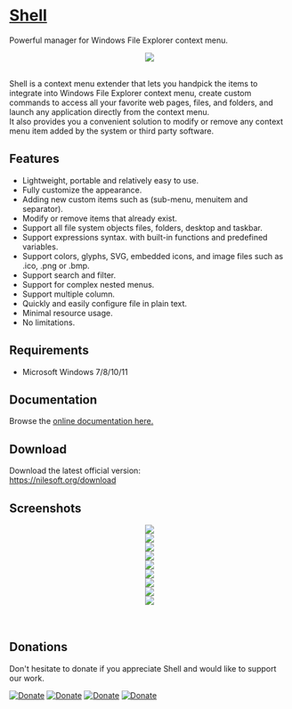 # [Shell](https://nilesoft.org)
Powerful manager for Windows File Explorer context menu.

<p align="center">
 <img src="https://www.nilesoft.org/images/logo-256.png">
 <br>
 <br>
</p>

<p>
Shell is a context menu extender that lets you handpick the items to integrate into Windows File Explorer context menu, create custom commands to access all your favorite web pages, files, and folders, and launch any application directly from the context menu.<br>
It also provides you a convenient solution to modify or remove any context menu item added by the system or third party software.
</p>


Features
------------------
* Lightweight, portable and relatively easy to use.
* Fully customize the appearance.
* Adding new custom items such as (sub-menu, menuitem and separator).
* Modify or remove items that already exist.
* Support all file system objects files, folders, desktop and taskbar.
* Support expressions syntax. with built-in functions and predefined variables.
* Support colors, glyphs, SVG, embedded icons, and image files such as .ico, .png or .bmp.
* Support search and filter.
* Support for complex nested menus.
* Support multiple column.
* Quickly and easily configure file in plain text.
* Minimal resource usage.
* No limitations.


Requirements
------------------
  * Microsoft Windows 7/8/10/11 


Documentation
------------------
Browse the [online documentation here.](https://nilesoft.org/docs)


Download
------------------
Download the latest official version:  
https://nilesoft.org/download


Screenshots
------------------
<p align="center">
 <img src="https://www.nilesoft.org/images/screenshots/main.png"><br>
 <img src="https://www.nilesoft.org/images/screenshots/tip.png"><br>
 <img src="https://www.nilesoft.org/images/screenshots/shadow.png"><br>
 <img src="https://www.nilesoft.org/images/screenshots/desktop.png"><br>
 <img src="https://www.nilesoft.org/images/screenshots/taskbar.png"><br>
 <img src="https://www.nilesoft.org/images/screenshots/s0.png"><br>
 <img src="https://www.nilesoft.org/images/screenshots/s1.png"><br>
 <img src="https://www.nilesoft.org/images/screenshots/s2.png"><br>
 <img src="https://www.nilesoft.org/images/screenshots/s3.png"><br>
 <br>
 <br>
</p>

Donations
------------------
Don't hesitate to donate if you appreciate Shell and would like to support our work.  

[![Donate](https://img.shields.io/badge/Donate-PayPal-blue.svg)](https://www.paypal.me/nilesoft)
[![Donate](https://img.shields.io/badge/Donate-BuyMeACoffee-yellow.svg)](https://www.buymeacoffee.com/moudey)
[![Donate](https://img.shields.io/badge/Donate-Liberapay-gold.svg)](https://liberapay.com/moudey)
[![Donate](https://img.shields.io/badge/Donate-kofi-red.svg)](https://ko-fi.com/moudey)
